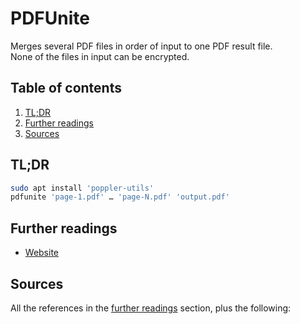 # PDFUnite

Merges several PDF files in order of input to one PDF result file.<br/>
None of the files in input can be encrypted.

## Table of contents <!-- omit in toc -->

1. [TL;DR](#tldr)
1. [Further readings](#further-readings)
1. [Sources](#sources)

## TL;DR

```sh
sudo apt install 'poppler-utils'
pdfunite 'page-1.pdf' … 'page-N.pdf' 'output.pdf'
```

## Further readings

- [Website]

## Sources

All the references in the [further readings] section, plus the following:

<!-- project's references -->
[website]: https://poppler.freedesktop.org/

<!-- internal references -->
[further readings]: #further-readings

<!-- external references -->
